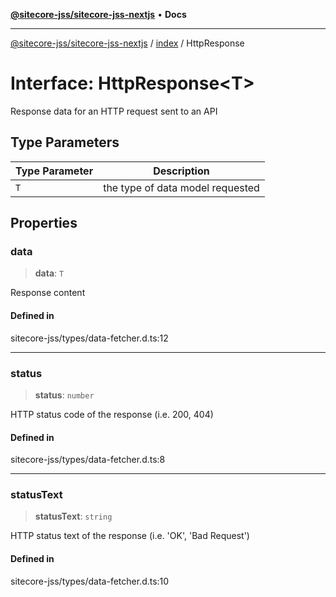 [**@sitecore-jss/sitecore-jss-nextjs**](../../README.md) • **Docs**

***

[@sitecore-jss/sitecore-jss-nextjs](../../README.md) / [index](../README.md) / HttpResponse

# Interface: HttpResponse\<T\>

Response data for an HTTP request sent to an API

## Type Parameters

| Type Parameter | Description |
| ------ | ------ |
| `T` | the type of data model requested |

## Properties

### data

> **data**: `T`

Response content

#### Defined in

sitecore-jss/types/data-fetcher.d.ts:12

***

### status

> **status**: `number`

HTTP status code of the response (i.e. 200, 404)

#### Defined in

sitecore-jss/types/data-fetcher.d.ts:8

***

### statusText

> **statusText**: `string`

HTTP status text of the response (i.e. 'OK', 'Bad Request')

#### Defined in

sitecore-jss/types/data-fetcher.d.ts:10
